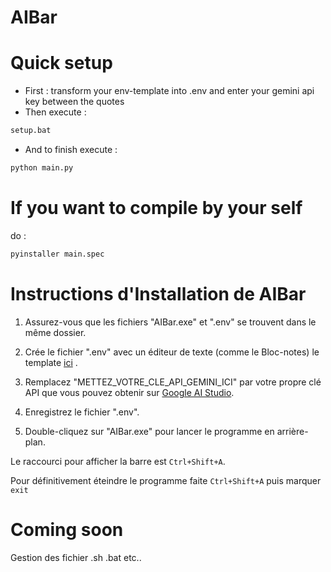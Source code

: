 # AIBar

# Quick setup
- First : transform your env-template into .env and enter your gemini api key between the quotes
- Then execute : 
~~~bash
setup.bat
~~~
- And to finish execute : 
~~~bash
python main.py
~~~

# If you want to compile by your self
do :
~~~bash
pyinstaller main.spec
~~~

# Instructions d'Installation de AIBar

1. Assurez-vous que les fichiers "AIBar.exe" et ".env" se trouvent dans le même dossier.

2. Crée le fichier ".env" avec un éditeur de texte (comme le Bloc-notes) le template [ici](https://github.com/TMCooper/AIBar/blob/main/.env-template) .

3. Remplacez "METTEZ_VOTRE_CLE_API_GEMINI_ICI" par votre propre clé API que vous pouvez obtenir sur [Google AI Studio](https://aistudio.google.com/apikey).

4. Enregistrez le fichier ".env".

5. Double-cliquez sur "AIBar.exe" pour lancer le programme en arrière-plan.

Le raccourci pour afficher la barre est ``Ctrl+Shift+A``.

Pour définitivement éteindre le programme faite ``Ctrl+Shift+A`` puis marquer ``exit``

# Coming soon
Gestion des fichier .sh .bat etc..